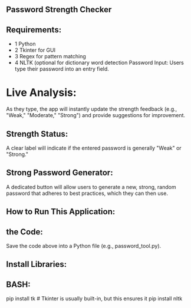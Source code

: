 ## Password Strength Checker
## Requirements:
 * 1 Python 
 * 2 Tkinter for GUI 
 * 3 Regex for pattern matching    
 * 4 NLTK (optional for dictionary word detection Password Input: Users type their password into an entry field.

# Live Analysis:
As they type, the app will instantly update the strength feedback (e.g., "Weak," "Moderate," "Strong") and provide suggestions for improvement.
## Strength Status:
A clear label will indicate if the entered password is generally "Weak" or "Strong."
## Strong Password Generator:
A dedicated button will allow users to generate a new, strong, random password that adheres to best practices, which they can then use.
## How to Run This Application:
## the Code:
Save the code above into a Python file (e.g., password_tool.py).
## Install Libraries:
## BASH: ##
pip install tk # Tkinter is usually built-in, but this ensures it
pip install nltk
